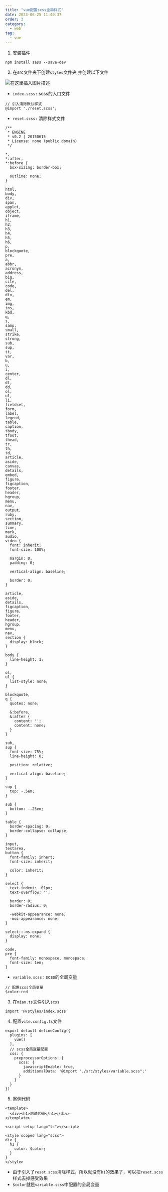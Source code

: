 ```yaml
---
title: "vue配置scss全局样式"
date: 2023-06-25 11:40:37
order: 3
category:
  - web
tag:
  - vue
---
```


1. 安装插件

```shell
npm install sass --save-dev
```

2. 在src文件夹下创建`styles`文件夹,并创建以下文件

![在这里插入图片描述](../../../../src/.vuepress/public/assets/images/vue/scss.png)

- `index.scss:` scss的入口文件

```shell
// 引入清除默认样式
@import './reset.scss';
```

- `reset.scss:` 清除样式文件

```shell
/**
 * ENGINE
 * v0.2 | 20150615
 * License: none (public domain)
 */

*,
*:after,
*:before {
  box-sizing: border-box;

  outline: none;
}

html,
body,
div,
span,
applet,
object,
iframe,
h1,
h2,
h3,
h4,
h5,
h6,
p,
blockquote,
pre,
a,
abbr,
acronym,
address,
big,
cite,
code,
del,
dfn,
em,
img,
ins,
kbd,
q,
s,
samp,
small,
strike,
strong,
sub,
sup,
tt,
var,
b,
u,
i,
center,
dl,
dt,
dd,
ol,
ul,
li,
fieldset,
form,
label,
legend,
table,
caption,
tbody,
tfoot,
thead,
tr,
th,
td,
article,
aside,
canvas,
details,
embed,
figure,
figcaption,
footer,
header,
hgroup,
menu,
nav,
output,
ruby,
section,
summary,
time,
mark,
audio,
video {
  font: inherit;
  font-size: 100%;

  margin: 0;
  padding: 0;

  vertical-align: baseline;

  border: 0;
}

article,
aside,
details,
figcaption,
figure,
footer,
header,
hgroup,
menu,
nav,
section {
  display: block;
}

body {
  line-height: 1;
}

ol,
ul {
  list-style: none;
}

blockquote,
q {
  quotes: none;

  &:before,
  &:after {
    content: '';
    content: none;
  }
}

sub,
sup {
  font-size: 75%;
  line-height: 0;

  position: relative;

  vertical-align: baseline;
}

sup {
  top: -.5em;
}

sub {
  bottom: -.25em;
}

table {
  border-spacing: 0;
  border-collapse: collapse;
}

input,
textarea,
button {
  font-family: inhert;
  font-size: inherit;

  color: inherit;
}

select {
  text-indent: .01px;
  text-overflow: '';

  border: 0;
  border-radius: 0;

  -webkit-appearance: none;
  -moz-appearance: none;
}

select::-ms-expand {
  display: none;
}

code,
pre {
  font-family: monospace, monospace;
  font-size: 1em;
}
```

- `variable.scss：`scss的全局变量

```shell
// 配置scss全局变量
$color:red
```

3. 在`mian.ts`文件引入`scss`

```
import '@/styles/index.scss'
```

4. 配置`vite.config.ts`文件

```
export default defineConfig({
  plugins: [
    vue()
  ],
  // scss全局变量配置
  css: {
    preprocessorOptions: {
      scss: {
        javascriptEnable: true,
        additionalData: '@import "./src/styles/variable.scss";'
      }
    }
  }
})
```

5. 案例代码

```
<template>
  <div><h1>测试代码</h1></div>
</template>

<script setup lang="ts"></script>

<style scoped lang="scss">
div {
  h1 {
    color: $color;
  }
}
</style>
```

- 由于引入了`reset.scss`清除样式，所以就没有`h1`的效果了，可以把`reset.scss`样式去掉感受效果
- `$color`就是`variable.scss`中配置的全局变量

